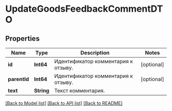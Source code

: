 # UpdateGoodsFeedbackCommentDTO

## Properties
Name | Type | Description | Notes
------------ | ------------- | ------------- | -------------
**id** | **Int64** | Идентификатор комментария к отзыву.  | [optional] 
**parentId** | **Int64** | Идентификатор комментария к отзыву.  | [optional] 
**text** | **String** | Текст комментария. | 

[[Back to Model list]](../README.md#documentation-for-models) [[Back to API list]](../README.md#documentation-for-api-endpoints) [[Back to README]](../README.md)


